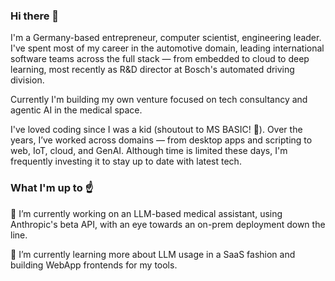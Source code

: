<!--
**AceVentura0/AceVentura0** is a ✨ _special_ ✨ repository because its `README.md` (this file) appears on your GitHub profile.

Here are some ideas to get you started:

- 🔭 I’m currently working on ...
- 🌱 I’m currently learning ...
- 👯 I’m looking to collaborate on ...
- 🤔 I’m looking for help with ...
- 💬 Ask me about ...
- 📫 How to reach me: ...
- 😄 Pronouns: ...
- ⚡ Fun fact: ...
-->

### Hi there 👋
I'm a Germany-based entrepreneur, computer scientist, engineering leader. I've spent most of my career in the automotive domain, leading international software teams across the full stack — from embedded to cloud to deep learning, most recently as R&D director at Bosch's automated driving division.

Currently I'm building my own venture focused on tech consultancy and agentic AI in the medical space.

I've loved coding since I was a kid (shoutout to MS BASIC! 🤟). Over the years, I’ve worked across domains — from desktop apps and scripting to web, IoT, cloud, and GenAI. Although time is limited these days, I'm frequently investing it to stay up to date with latest tech.

### What I'm up to ☝️

🔭 I’m currently working on an LLM-based medical assistant, using Anthropic's beta API, with an eye towards an on-prem deployment down the line.

🌱 I’m currently learning more about LLM usage in a SaaS fashion and building WebApp frontends for my tools.
